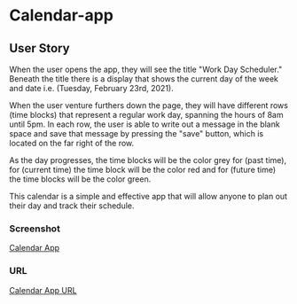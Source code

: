 # Calendar-app

## User Story
When the user opens the app, they will see the title "Work Day Scheduler." Beneath the title there is a display that shows the current day of the week and date i.e. (Tuesday, February 23rd, 2021). 

When the user venture furthers down the page, they will have different rows (time blocks) that represent a regular work day, spanning the hours of 8am until 5pm. In each row, the user is able to write out a message in the blank space and save that message by pressing the "save" button, which is located on the far right of the row. 

As the day progresses, the time blocks will be the color grey for (past time), for (current time) the time block will be the color red and for (future time) the time blocks will be the color green.

This calendar is a simple and effective app that will allow anyone to plan out their day and track their schedule.

### Screenshot
[Calendar App](calendar-app.png)

### URL
[Calendar App URL](https://bebrucato.github.io/calendar-app/)